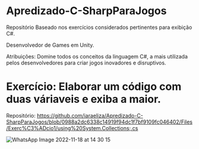 # Apredizado-C-SharpParaJogos
Repositório Baseado nos exercícios considerados pertinentes para exibição C#.

Desenvolvedor de Games em Unity.

Atribuições: Domine todos os conceitos da linguagem C#, a mais utilizada pelos desenvolvedores para criar jogos inovadores e disruptivos.



# Exercício: Elaborar um código com duas váriaveis e exiba a maior.

Repositório: https://github.com/iaraeliza/Apredizado-C-SharpParaJogos/blob/0988a2dc6338c14919f94dc1f7bf9109fc046402/Files/Exerc%C3%ADcio1/using%20System.Collections;.cs



![WhatsApp Image 2022-11-18 at 14 30 15](https://user-images.githubusercontent.com/107582204/202773671-d8be8654-0543-45e9-8e48-32074be1698f.jpeg)
